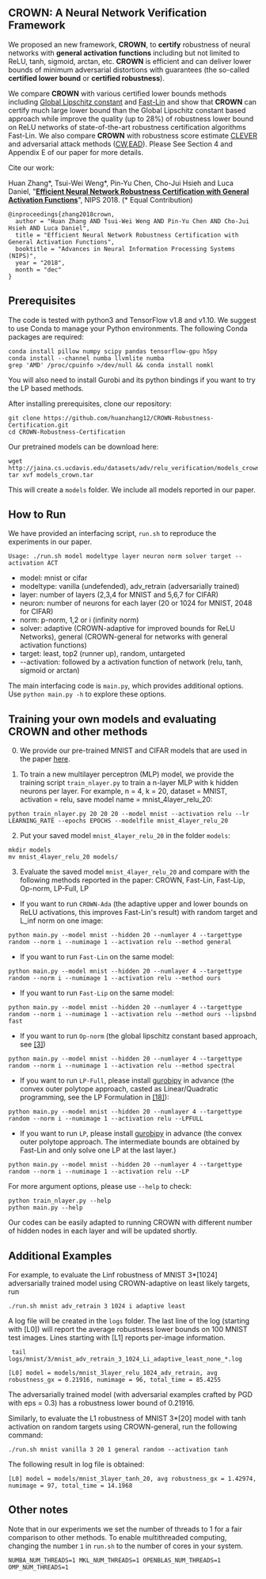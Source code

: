 CROWN: A Neural Network Verification Framework
--------------------
We proposed an new framework, **CROWN**, to **certify** robustness of neural networks with **general activation functions** including but not limited to ReLU, tanh, sigmoid, arctan, etc. **CROWN** is efficient and can deliver lower bounds of minimum adversarial distortions with guarantees (the so-called **certified lower bound** or **certified robustness**).

We compare **CROWN** with various certified lower bounds methods including [Global Lipschitz constant](https://arxiv.org/pdf/1312.6199.pdf) and [Fast-Lin](https://github.com/huanzhang12/CertifiedReLURobustness) and show that **CROWN** can certify much large lower bound than the Global Lipschitz constant based approach while improve the quality (up to 28%) of robustness lower bound on ReLU networks of state-of-the-art robustness certification algorithms Fast-Lin. We also compare **CROWN** with robustness score estimate [CLEVER](https://github.com/huanzhang12/CLEVER) and adversarial attack methods ([CW](https://github.com/carlini/nn_robust_attacks),[EAD](https://github.com/ysharma1126/EAD_Attack)). Please See Section 4 and Appendix E of our paper for more details.  

Cite our work:

Huan Zhang\*, Tsui-Wei Weng\*, Pin-Yu Chen, Cho-Jui Hsieh and Luca Daniel, "[**Efficient Neural Network Robustness Certification with General Activation Functions**](http://arxiv.org/abs/1811.00866)", NIPS 2018. (\* Equal Contribution)

```
@inproceedings{zhang2018crown,
  author = "Huan Zhang AND Tsui-Wei Weng AND Pin-Yu Chen AND Cho-Jui Hsieh AND Luca Daniel",
  title = "Efficient Neural Network Robustness Certification with General Activation Functions",
  booktitle = "Advances in Neural Information Processing Systems (NIPS)",
  year = "2018",
  month = "dec"
}
```

Prerequisites
-----------------------

The code is tested with python3 and TensorFlow v1.8 and v1.10. We suggest to
use Conda to manage your Python environments.  The following Conda packages are
required:

```
conda install pillow numpy scipy pandas tensorflow-gpu h5py
conda install --channel numba llvmlite numba
grep 'AMD' /proc/cpuinfo >/dev/null && conda install nomkl
```

You will also need to install Gurobi and its python bindings if you want to try the LP based methods. 

After installing prerequisites, clone our repository:

```
git clone https://github.com/huanzhang12/CROWN-Robustness-Certification.git
cd CROWN-Robustness-Certification
```

Our pretrained models can be download here:

```
wget http://jaina.cs.ucdavis.edu/datasets/adv/relu_verification/models_crown.tar
tar xvf models_crown.tar
```

This will create a `models` folder. We include all models reported in our paper.

How to Run
--------------------

We have provided an interfacing script, `run.sh` to reproduce the experiments in our paper.

```
Usage: ./run.sh model modeltype layer neuron norm solver target --activation ACT
```

* model: mnist or cifar
* modeltype: vanilla (undefended), adv\_retrain (adversarially trained)
* layer: number of layers (2,3,4 for MNIST and 5,6,7 for CIFAR)
* neuron: number of neurons for each layer (20 or 1024 for MNIST, 2048 for CIFAR)
* norm: p-norm, 1,2 or i (infinity norm)
* solver: adaptive (CROWN-adaptive for improved bounds for ReLU Networks), general (CROWN-general for networks with general activation functions)
* target: least, top2 (runner up), random, untargeted
* --activation: followed by a activation function of network (relu, tanh, sigmoid or arctan)

The main interfacing code is `main.py`, which provides additional options. Use `python main.py -h` to explore these options.


Training your own models and evaluating CROWN and other methods
-------------------
0. We provide our pre-trained MNIST and CIFAR models that are used in the paper [here](http://jaina.cs.ucdavis.edu/datasets/adv/relu_verification/models_crown.tar). 

1. To train a new multilayer perceptron (MLP) model, we provide the training script `train_nlayer.py` to train a n-layer MLP with k hidden neurons per layer. For example, n = 4, k = 20, dataset = MNIST, activation = relu, save model name = mnist_4layer_relu_20:

```
python train_nlayer.py 20 20 20 --model mnist --activation relu --lr LEARNING_RATE --epochs EPOCHS --modelfile mnist_4layer_relu_20
```

2. Put your saved model `mnist_4layer_relu_20` in the folder `models`:

```
mkdir models
mv mnist_4layer_relu_20 models/ 
```

3. Evaluate the saved model `mnist_4layer_relu_20` and compare with the following methods reported in the paper: CROWN, Fast-Lin, Fast-Lip, Op-norm, LP-Full, LP 

* If you want to run `CROWN-Ada` (the adaptive upper and lower bounds on ReLU activations, this improves Fast-Lin's result) with random target and L_inf norm on one image:

```
python main.py --model mnist --hidden 20 --numlayer 4 --targettype random --norm i --numimage 1 --activation relu --method general 
```

* If you want to run `Fast-Lin` on the same model:
```
python main.py --model mnist --hidden 20 --numlayer 4 --targettype random --norm i --numimage 1 --activation relu --method ours
```

* If you want to run `Fast-Lip` on the same model:
```
python main.py --model mnist --hidden 20 --numlayer 4 --targettype random --norm i --numimage 1 --activation relu --method ours --lipsbnd fast
```

* If you want to run `Op-norm` (the global lipschitz constant based approach, see [[3]](https://arxiv.org/abs/1312.6199))
```
python main.py --model mnist --hidden 20 --numlayer 4 --targettype random --norm i --numimage 1 --activation relu --method spectral 
```

* If you want to run `LP-Full`, please install [gurobipy](http://www.gurobi.com/documentation/8.1/quickstart_windows/py_python_interface) in advance (the convex outer polytope approach, casted as Linear/Quadratic programming, see the LP Formulation in [[18]](https://arxiv.org/abs/1711.00851)): 
```
python main.py --model mnist --hidden 20 --numlayer 4 --targettype random --norm i --numimage 1 --activation relu --LPFULL
```

* If you want to run `LP`, please install [gurobipy](http://www.gurobi.com/documentation/8.1/quickstart_windows/py_python_interface) in advance  (the convex outer polytope approach. The intermediate bounds are obtained by Fast-Lin and only solve one LP at the last layer.)
```
python main.py --model mnist --hidden 20 --numlayer 4 --targettype random --norm i --numimage 1 --activation relu --LP
```

For more argument options, please use `--help` to check: 
```
python train_nlayer.py --help
python main.py --help
```

Our codes can be easily adapted to running CROWN with different number of hidden nodes in each layer and will be updated shortly.


Additional Examples
----------------

For example, to evaluate the Linf robustness of MNIST 3\*[1024] adversarially trained model using CROWN-adaptive on least likely targets, run

```
./run.sh mnist adv_retrain 3 1024 i adaptive least
```

A log file will be created in the `logs` folder. The last line of the log (starting with [L0]) will report the average
robustness lower bounds on 100 MNIST test images. Lines starting with [L1] reports per-image information.

```
 tail logs/mnist/3/mnist_adv_retrain_3_1024_Li_adaptive_least_none_*.log
```

```
[L0] model = models/mnist_3layer_relu_1024_adv_retrain, avg robustness_gx = 0.21916, numimage = 96, total_time = 85.4255
```

The adversarially trained model (with adversarial examples crafted by PGD with eps = 0.3) has a robustness lower bound of 0.21916.

Similarly, to evaluate the L1 robustness of MNIST 3\*[20] model with tanh activation on random targets using CROWN-general, run the following command:

```
./run.sh mnist vanilla 3 20 1 general random --activation tanh
```

The following result in log file is obtained:

```
[L0] model = models/mnist_3layer_tanh_20, avg robustness_gx = 1.42974, numimage = 97, total_time = 14.1968
```

Other notes
-------------------

Note that in our experiments we set the number of threads to 1 for a fair comparison to other methods.
To enable multithreaded computing, changing the number `1` in `run.sh` to the number of cores in your system.

```
NUMBA_NUM_THREADS=1 MKL_NUM_THREADS=1 OPENBLAS_NUM_THREADS=1 OMP_NUM_THREADS=1
```


